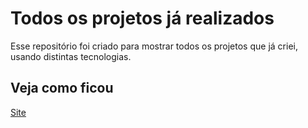 # Todos os projetos já realizados

Esse repositório foi criado para mostrar todos os projetos que já criei, usando distintas tecnologias.

## Veja como ficou

[Site](https://segundo-tau.vercel.app/)